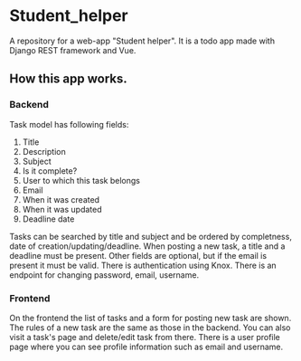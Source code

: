 # Student_helper
 A repository for a web-app "Student helper".
 It is a todo app made with Django REST framework and Vue.
 
## How this app works.

### Backend
Task model has following fields:
1. Title
2. Description
3. Subject
4. Is it complete?
5. User to which this task belongs
6. Email
7. When it was created
8. When it was updated
9. Deadline date

Tasks can be searched by title and subject and be ordered by completness, date of creation/updating/deadline. When posting a new task, a title and a deadline must be present. Other fields are optional, but if the email is present it must be valid. There is authentication using Knox. There is an endpoint for changing password, email, username.

### Frontend
On the frontend the list of tasks and a form for posting new task are shown. The rules of a new task are the same as those in the backend. You can also visit a task's page and delete/edit task from there. There is a user profile page where you can see profile information such as email and username. 

